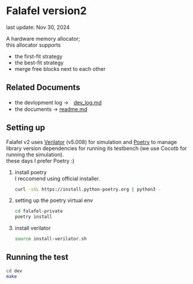# Falafel version2

last update: Nov 30, 2024

A hardware memory allocator; <br>
this allocator supports 
- the first-fit strategy 
- the best-fit strategy
- merge free blocks next to each other

## Related Documents
- the devlopment log →　[dev_log.md](dev/dev_log.md)
- the documents → [readme.md](doc/README.md)

## Setting up
Falafel v2 uses [Verilator](https://verilator.org/guide/latest/#) (v5.008) for simulation and [Poetry](https://python-poetry.org/) to manage library version dependencies for running its testbench (we use Cocotb for running the simulation). <br>
these days I prefer Poetry :) <br>

1. install poetry <br>
I reccomend using official installer. <br>
    ```bash
    curl -sSL https://install.python-poetry.org | python3 -
    ```
2. setting up the poetry virtual env
    ```bash
    cd falafel-private
    poetry install
    ```
3. install verilator
    ```bash
    source install-verilator.sh
    ```

## Running the test
```bash
cd dev
make
```
